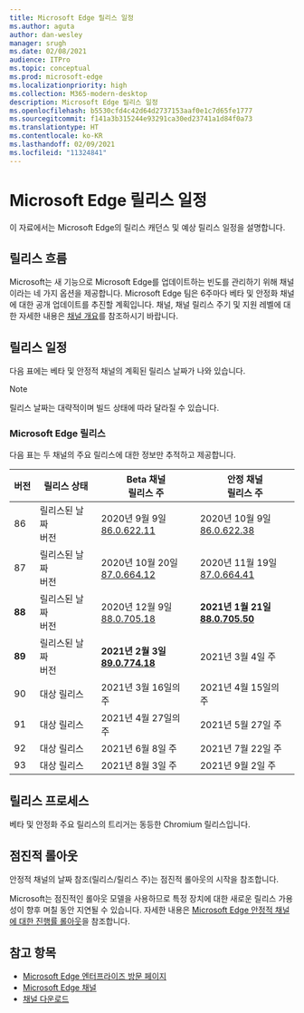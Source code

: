 ```yaml
---
title: Microsoft Edge 릴리스 일정
ms.author: aguta
author: dan-wesley
manager: srugh
ms.date: 02/08/2021
audience: ITPro
ms.topic: conceptual
ms.prod: microsoft-edge
ms.localizationpriority: high
ms.collection: M365-modern-desktop
description: Microsoft Edge 릴리스 일정
ms.openlocfilehash: b5530cfd4c42d64d2737153aaf0e1c7d65fe1777
ms.sourcegitcommit: f141a3b315244e93291ca30ed23741a1d84f0a73
ms.translationtype: HT
ms.contentlocale: ko-KR
ms.lasthandoff: 02/09/2021
ms.locfileid: "11324841"
---
```

# Microsoft Edge 릴리스 일정

이 자료에서는 Microsoft Edge의 릴리스 캐던스 및 예상 릴리스 일정을 설명합니다.

## 릴리스 흐름

Microsoft는 새 기능으로 Microsoft Edge를 업데이트하는 빈도를 관리하기 위해 채널이라는 네 가지 옵션을 제공합니다. Microsoft Edge 팀은 6주마다 베타 및 안정화 채널에 대한 공개 업데이트를 추진할 계획입니다. 채널, 채널 릴리스 주기 및 지원 레벨에 대한 자세한 내용은 [채널 개요](https://docs.microsoft.com/DeployEdge/microsoft-edge-channels#channel-overview)를 참조하시기 바랍니다.

## 릴리스 일정

다음 표에는 베타 및 안정적 채널의 계획된 릴리스 날짜가 나와 있습니다.

> [!NOTE]
> 릴리스 날짜는 대략적이며 빌드 상태에 따라 달라질 수 있습니다.

### Microsoft Edge 릴리스

다음 표는 두 채널의 주요 릴리스에 대한 정보만 추적하고 제공합니다.

| 버전 | 릴리스 상태 | Beta 채널<br>릴리스 주 | 안정 채널<br>릴리스 주 |
|---------|-----|------|--------|
| 86 | 릴리스된 날짜<br>버전 | 2020년 9월 9일<br>[86.0.622.11](https://docs.microsoft.com/DeployEdge/microsoft-edge-relnote-beta-channel#version-86062211-september-9) | 2020년 10월 9일<br>[86.0.622.38](https://docs.microsoft.com/deployedge/microsoft-edge-relnote-stable-channel#version-86062238-october-9) |
| 87 | 릴리스된 날짜<br>버전 | 2020년 10월 20일<br>[87.0.664.12](https://docs.microsoft.com/deployedge/microsoft-edge-relnote-beta-channel#version-87066412--october-20) | 2020년 11월 19일<br>[87.0.664.41](https://docs.microsoft.com/deployedge/microsoft-edge-relnote-stable-channel#version-87066441-november-19) |
| **88** | 릴리스된 날짜<br>버전 | 2020년 12월 9일<br>[88.0.705.18](https://docs.microsoft.com/deployedge/microsoft-edge-relnote-beta-channel#version-88070518-december-9) | **2021년 1월 21일**<br>**[88.0.705.50](https://docs.microsoft.com/deployedge/microsoft-edge-relnote-stable-channel#version-88070550-january-21)**|
| **89** | 릴리스된 날짜<br>버전 | **2021년 2월 3일**<br>**[89.0.774.18](https://docs.microsoft.com/deployedge/microsoft-edge-relnote-beta-channel#version-89077418-february-3)** | 2021년 3월 4일 주 |
| 90 | 대상 릴리스 | 2021년 3월 16일의 주 | 2021년 4월 15일의 주 |
| 91 | 대상 릴리스 | 2021년 4월 27일의 주 | 2021년 5월 27일 주 |
| 92 | 대상 릴리스 | 2021년 6월 8일 주 | 2021년 7월 22일 주 |
| 93 | 대상 릴리스 | 2021년 8월 3일 주 | 2021년 9월 2일 주 |

## 릴리스 프로세스

베타 및 안정화 주요 릴리스의 트리거는 동등한 Chromium 릴리스입니다.

## 점진적 롤아웃

안정적 채널의 날짜 참조(릴리스/릴리스 주)는 점진적 롤아웃의 시작을 참조합니다.

Microsoft는 점진적인 롤아웃 모델을 사용하므로 특정 장치에 대한 새로운 릴리스 가용성이 향후 며칠 동안 지연될 수 있습니다. 자세한 내용은 [Microsoft Edge 안정적 채널에 대한 진행률 롤아웃](microsoft-edge-update-progressive-rollout.md)을 참조합니다.

## 참고 항목

- [Microsoft Edge 엔터프라이즈 방문 페이지](https://aka.ms/EdgeEnterprise)
- [Microsoft Edge 채널](microsoft-edge-channels.md)
- [채널 다운로드](https://www.microsoft.com/edge/business/download)